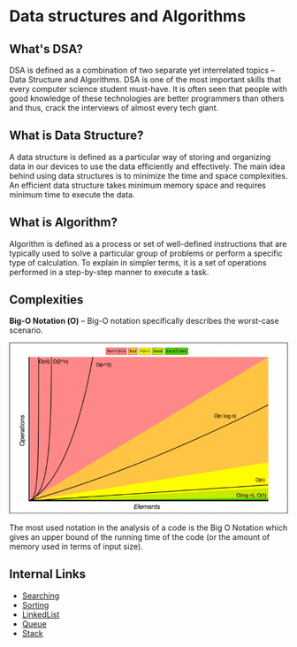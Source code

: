 # Data structures and Algorithms

## What's DSA?
DSA is defined as a combination of two separate yet interrelated topics – Data Structure and Algorithms. DSA is one of the most important skills that every computer science student must-have. It is often seen that people with good knowledge of these technologies are better programmers than others and thus, crack the interviews of almost every tech giant.

## What is Data Structure?
A data structure is defined as a particular way of storing and organizing data in our devices to use the data efficiently and effectively. The main idea behind using data structures is to minimize the time and space complexities. An efficient data structure takes minimum memory space and requires minimum time to execute the data.

## What is Algorithm?
Algorithm is defined as a process or set of well-defined instructions that are typically used to solve a particular group of problems or perform a specific type of calculation. To explain in simpler terms, it is a set of operations performed in a step-by-step manner to execute a task.

## Complexities
**Big-O Notation (Ο)** – Big-O notation specifically describes the worst-case scenario.

![BigOChart](./Images/BigOChart.png)

The most used notation in the analysis of a code is the Big O Notation which gives an upper bound of the running time of the code (or the amount of memory used in terms of input size).

## Internal Links
- [Searching](./Searching/README.md)
- [Sorting](./Sorting/BubbleSort.md)
- [LinkedList](./DataStructures/LinkedList/README.md)
- [Queue](./DataStructures/Queue/README.md)
- [Stack](./DataStructures/Stack/README.md)
